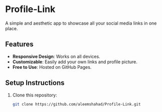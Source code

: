 # Profile-Link

A simple and aesthetic app to showcase all your social media links in one place.

## Features
- **Responsive Design**: Works on all devices.
- **Customizable**: Easily add your own links and profile picture.
- **Free to Use**: Hosted on GitHub Pages.

## Setup Instructions
1. Clone this repository:
   ```bash
   git clone https://github.com/aleemshahad/Profile-Link.git
